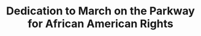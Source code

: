 ---
pid: ch863
title: Dedication to March on the Parkway for African American Rights
location_transcription: The Parkway City Hall
coordinates: "[-75.1657883, 39.952383]"
zipcode: '19146'
gen_neighborhood: South Philadelphia
neighborhood: Graduate Hospital,Naval Square,Southwest Center City
outside_phl: 
age: '17'
age_range: 13-19
instagram: 
image_file_name: ch_863.jpg
proposal_transcription: I would like a monument dedicated to the students who marched
  in the Parkway for the rights of African American student This eentled to Philadelphia
  being a city where African American studies as a class mandatory for graduation
  and that is something to be extremely proud of
topic: African Americans,Education,Social Justice,Youth
topic_summary: 0, 0, 0, 0, 0
type: Other No Form
keywords_other: african american studies
credit: Zahrinhthmin
image_labels: 
twitter: 
facebook: 
permalink: "/monuments/ch863/"
layout: item-page
---